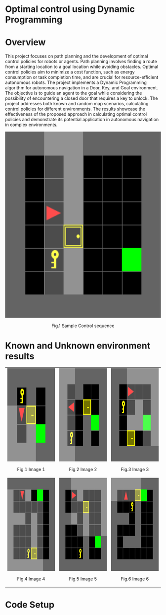 # Optimal control using Dynamic Programming

<h1><b> Overview </b></h1>
This project focuses on path planning and the development of optimal control policies for robots or agents. Path planning involves finding a route from a starting location to a goal location while avoiding obstacles. Optimal control policies aim to minimize a cost function, such as energy consumption or task completion time, and are crucial for resource-efficient autonomous robots. The project implements a Dynamic Programming algorithm for autonomous navigation in a Door, Key, and Goal environment. <br>
The objective is to guide an agent to the goal while considering the possibility of encountering a closed door that requires a key to unlock. The project addresses both known and random map scenarios, calculating control policies for different environments. The results showcase the effectiveness of the proposed approach in calculating optimal control policies and demonstrate its potential application in autonomous navigation in complex environments.


<p align="center">
    <img src="https://github.com/dhruvtalwar18/optimal_control_dynamic_programming/blob/main/Results/gif/doorkey.gif" title="Sample control sequence" style="width: 600px; height: 600px;">
  <br>
  <p align="center">Fig.1 Sample Control sequence</p>
</p>



<h1><b> Known and Unknown environment results </b></h1>

<table align="center">
  <tr>
    <td align="center">
      <img src="https://github.com/dhruvtalwar18/optimal_control_dynamic_programming/blob/main/Results/Known_envs/doorkey-5x5-normal.gif" title="Image 1" style="width: 300px; height: 300px;" loop>
      <br>
      <p align="center">Fig.1 Image 1</p>
    </td>
    <td align="center">
      <img src="https://github.com/dhruvtalwar18/optimal_control_dynamic_programming/blob/main/Results/Known_envs/doorkey-6x6-normal.gif" title="Image 2" style="width: 300px; height: 300px;">
      <br>
      <p align="center">Fig.2 Image 2</p>
    </td>
    <td align="center">
      <img src="https://github.com/dhruvtalwar18/optimal_control_dynamic_programming/blob/main/Results/Known_envs/doorkey-6x6-direct.gif" title="Image 3" style="width: 300px; height: 300px;">
      <br>
      <p align="center">Fig.3 Image 3</p>
    </td>
  </tr>
  <tr>
    <td align="center">
      <img src="https://github.com/dhruvtalwar18/optimal_control_dynamic_programming/blob/main/Results/Known_envs/doorkey-8x8-direct.gif" title="Image 4" style="width: 300px; height: 300px;">
      <br>
      <p align="center">Fig.4 Image 4</p>
    </td>
    <td align="center">
      <img src="https://github.com/dhruvtalwar18/optimal_control_dynamic_programming/blob/main/Results/Known_envs/doorkey-8x8-normal.gif" title="Image 5" style="width: 300px; height: 300px;">
      <br>
      <p align="center">Fig.5 Image 5</p>
    </td>
    <td align="center">
      <img src="https://github.com/dhruvtalwar18/optimal_control_dynamic_programming/blob/main/Results/Known_envs/doorkey-8x8-shortcut.gif" title="Image 6" style="width: 300px; height: 300px;">
      <br>
      <p align="center">Fig.6 Image 6</p>
    </td>
  </tr>
</table>







<h1><b> Code Setup </b></h1>


